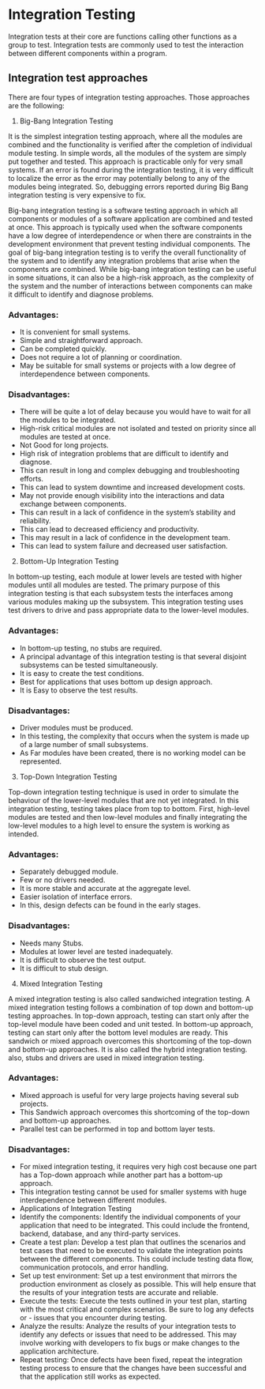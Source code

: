# Integration Testing 

Integration tests at their core are functions calling other functions as a group to test. Integration tests are commonly used to test the interaction between different components within a program.

## Integration test approaches
There are four types of integration testing approaches. Those approaches are the following: 


1. Big-Bang Integration Testing

It is the simplest integration testing approach, where all the modules are combined and the functionality is verified after the completion of individual module testing. In simple words, all the modules of the system are simply put together and tested. This approach is practicable only for very small systems. If an error is found during the integration testing, it is very difficult to localize the error as the error may potentially belong to any of the modules being integrated. So, debugging errors reported during Big Bang integration testing is very expensive to fix.


Big-bang integration testing is a software testing approach in which all components or modules of a software application are combined and tested at once. This approach is typically used when the software components have a low degree of interdependence or when there are constraints in the development environment that prevent testing individual components. The goal of big-bang integration testing is to verify the overall functionality of the system and to identify any integration problems that arise when the components are combined. While big-bang integration testing can be useful in some situations, it can also be a high-risk approach, as the complexity of the system and the number of interactions between components can make it difficult to identify and diagnose problems.

### Advantages:

- It is convenient for small systems.
- Simple and straightforward approach.
- Can be completed quickly.
- Does not require a lot of planning or coordination.
- May be suitable for small systems or projects with a low degree of interdependence between components.

### Disadvantages:

- There will be quite a lot of delay because you would have to wait for all the modules to be integrated.
- High-risk critical modules are not isolated and tested on priority since all modules are tested at once.
- Not Good for long projects.
- High risk of integration problems that are difficult to identify and diagnose.
- This can result in long and complex debugging and troubleshooting efforts.
- This can lead to system downtime and increased development costs.
- May not provide enough visibility into the interactions and data exchange between components.
- This can result in a lack of confidence in the system’s stability and reliability.
- This can lead to decreased efficiency and productivity.
- This may result in a lack of confidence in the development team.
- This can lead to system failure and decreased user satisfaction.

2. Bottom-Up Integration Testing

In bottom-up testing, each module at lower levels are tested with higher modules until all modules are tested. The primary purpose of this integration testing is that each subsystem tests the interfaces among various modules making up the subsystem. This integration testing uses test drivers to drive and pass appropriate data to the lower-level modules.

### Advantages:

- In bottom-up testing, no stubs are required.
- A principal advantage of this integration testing is that several disjoint subsystems can be tested simultaneously.
- It is easy to create the test conditions.
- Best for applications that uses bottom up design approach.
- It is Easy to observe the test results.

### Disadvantages:

- Driver modules must be produced.
- In this testing, the complexity that occurs when the system is made up of a large number of small subsystems.
- As Far modules have been created, there is no working model can be represented.

3. Top-Down Integration Testing

Top-down integration testing technique is used in order to simulate the behaviour of the lower-level modules that are not yet integrated. In this integration testing, testing takes place from top to bottom. First, high-level modules are tested and then low-level modules and finally integrating the low-level modules to a high level to ensure the system is working as intended. 

### Advantages:

- Separately debugged module.
- Few or no drivers needed.
- It is more stable and accurate at the aggregate level.
- Easier isolation of interface errors.
- In this, design defects can be found in the early stages.

### Disadvantages:

- Needs many Stubs.
- Modules at lower level are tested inadequately.
- It is difficult to observe the test output.
- It is difficult to stub design.  

4. Mixed Integration Testing

A mixed integration testing is also called sandwiched integration testing. A mixed integration testing follows a combination of top down and bottom-up testing approaches. In top-down approach, testing can start only after the top-level module have been coded and unit tested. In bottom-up approach, testing can start only after the bottom level modules are ready. This sandwich or mixed approach overcomes this shortcoming of the top-down and bottom-up approaches. It is also called the hybrid integration testing. also, stubs and drivers are used  in mixed integration testing.

### Advantages:

- Mixed approach is useful for very large projects having several sub projects.
- This Sandwich approach overcomes this shortcoming of the top-down and bottom-up approaches.
- Parallel test can be performed in top and bottom layer tests.

### Disadvantages:

- For mixed integration testing, it requires very high cost because one part has a Top-down approach while another part has a bottom-up approach.
- This integration testing cannot be used for smaller systems with huge interdependence between different modules.
- Applications of Integration Testing
- Identify the components: Identify the individual components of your application that need to be integrated. This could include the frontend, backend, database, and any third-party services.
- Create a test plan: Develop a test plan that outlines the scenarios and test cases that need to be executed to validate the integration points between the different components. This could include testing data flow, communication protocols, and error handling.
- Set up test environment: Set up a test environment that mirrors the production environment as closely as possible. This will help ensure that the results of your integration tests are accurate and reliable.
- Execute the tests: Execute the tests outlined in your test plan, starting with the most critical and complex scenarios. Be sure to log any defects or - issues that you encounter during testing.
- Analyze the results: Analyze the results of your integration tests to identify any defects or issues that need to be addressed. This may involve working with developers to fix bugs or make changes to the application architecture.
- Repeat testing: Once defects have been fixed, repeat the integration testing process to ensure that the changes have been successful and that the application still works as expected.

